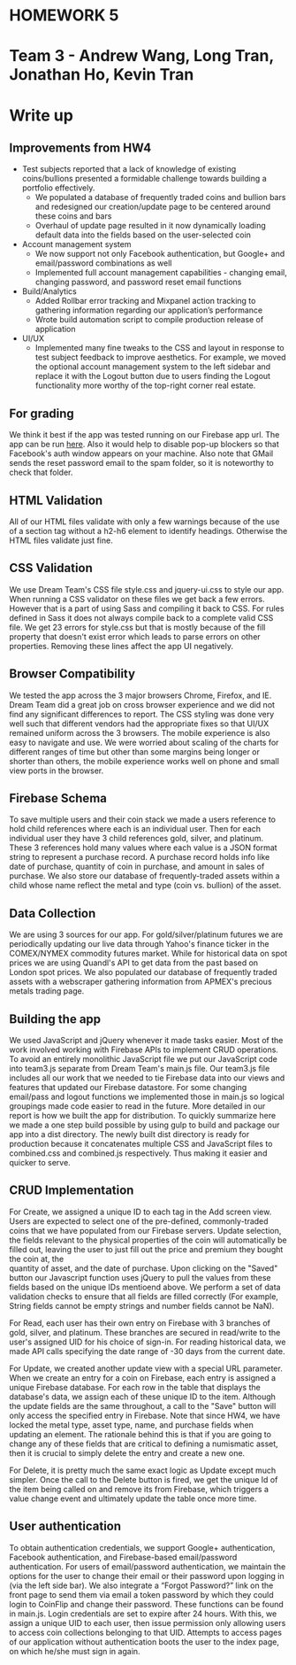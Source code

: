 # HOMEWORK 5
# Team 3 - Andrew Wang, Long Tran, Jonathan Ho, Kevin Tran

# Write up

## Improvements from HW4
* Test subjects reported that a lack of knowledge of existing coins/bullions presented a formidable challenge towards building a portfolio effectively. 
    * We populated a database of frequently traded coins and bullion bars and redesigned our creation/update page to be centered around these coins and bars
    * Overhaul of update page resulted in it now dynamically loading default data into the fields based on the user-selected coin
* Account management system
    * We now support not only Facebook authentication, but Google+ and email/password combinations as well
    * Implemented full account management capabilities - changing email, changing password, and password reset email functions
* Build/Analytics
    * Added Rollbar error tracking and Mixpanel action tracking to gathering information regarding our application’s performance
    * Wrote build automation script to compile production release of application
* UI/UX
    * Implemented many fine tweaks to the CSS and layout in response to test subject feedback to improve aesthetics. For example, we moved the optional account management system to the left sidebar and replace it with the Logout button due to users finding the Logout functionality more worthy of the top-right corner real estate.

## For grading
We think it best if the app was tested running on our Firebase app url.
The app can be run [here](https://cse134bteam3-hw5.firebaseapp.com/). Also it
would help to disable pop-up blockers so that Facebook's auth window appears
on your machine. Also note that GMail sends the reset password email to the
spam folder, so it is noteworthy to check that folder.

## HTML Validation
All of our HTML files validate with only a few warnings because of the use of
a section tag without a h2-h6 element to identify headings. Otherwise the
HTML files validate just fine.

## CSS Validation
We use Dream Team's CSS file style.css and jquery-ui.css to style 
our app. When running a CSS validator on these files we get back a few errors.
However that is a part of using Sass and compiling it back to CSS. For rules
defined in Sass it does not always compile back to a complete valid CSS file.
We get 23 errors for style.css but that is mostly because of the fill
property that doesn't exist error which leads to parse errors on other
properties. Removing these lines affect the app UI negatively.

## Browser Compatibility
We tested the app across the 3 major browsers Chrome, Firefox, and IE.
Dream Team did a great job on cross browser experience and we did not
find any significant differences to report. The CSS styling was done very
well such that different vendors had the appropriate fixes so that UI/UX
remained uniform across the 3 browsers. The mobile experience is also easy
to navigate and use. We were worried about scaling of the charts for
different ranges of time but other than some margins being longer or
shorter than others, the mobile experience works well on phone and small
view ports in the browser. 

## Firebase Schema
To save multiple users and their coin stack we made a users reference to hold
child references where each is an individual user. Then for each individual
user they have 3 child references gold, silver, and platinum. These 3
references hold many values where each value is a JSON format string to
represent a purchase record. A purchase record holds info like date of
purchase, quantity of coin in purchase, and amount in sales of purchase.
We also store our database of frequently-traded assets within a child whose
name reflect the metal and type (coin vs. bullion) of the asset.

## Data Collection
We are using 3 sources for our app. For gold/silver/platinum futures we are
periodically updating our live data through Yahoo's finance ticker in the
COMEX/NYMEX commodity futures market. While for historical data on spot prices
we are using Quandl's API to get data from the past based on London spot prices.
We also populated our database of frequently traded assets with a webscraper
gathering information from APMEX's precious metals trading page.

## Building the app
We used JavaScript and jQuery whenever it made tasks easier. Most of the work
involved working with Firebase APIs to implement CRUD operations. To avoid an 
entirely monolithic JavaScript file we put our JavaScript code into team3.js 
separate from Dream Team's main.js file. Our team3.js file includes all our 
work that we needed to tie Firebase data into our views and features that 
updated our Firebase datastore. For some changing email/pass and logout functions
we implemented those in main.js so logical groupings made code easier to read
in the future. More detailed in our report is how we built the app for
distribution. To quickly summarize here we made a one step build possible by
using gulp to build and package our app into a dist directory. The newly built
dist directory is ready for production because it concatenates multiple CSS
and JavaScript files to combined.css and combined.js respectively. Thus making
it easier and quicker to serve.

## CRUD Implementation
For Create, we assigned a unique ID to each tag in the Add screen view. Users
are expected to select one of the pre-defined, commonly-traded coins that we
have populated from our Firebase servers. Update selection, the fields relevant
to the physical properties of the coin will automatically be filled out, leaving
the user to just fill out the price and premium they bought the coin at, the  
quantity of asset, and the date of purchase. Upon clicking on the "Saved" button
our Javascript function uses jQuery to pull the values from these fields based
on the unique IDs mentioend above. We perform a set of data validation checks
to ensure that all fields are filled correctly (For example, String fields cannot
be empty strings and number fields cannot be NaN). 

For Read, each user has their own entry on Firebase with 3 branches of gold,
silver, and platinum. These branches are secured in read/write to the user's
assigned UID for his choice of sign-in. For reading historical data, we made API 
calls specifying the date range of -30 days from the current date. 

For Update, we created another update view with a special URL parameter. When we
create an entry for a coin on Firebase, each entry is assigned a unique Firebase
database. For each row in the table that displays the database's data, we assign
each of these unique ID to the item. Although the update fields are  the same
throughout, a call to the "Save" button will only access the specified entry in
Firebase. Note that since HW4, we have locked the metal type, asset type, name,
and purchase fields when updating an element. The rationale behind this is that
if you are going to change any of these fields that are critical to defining
a numismatic asset, then it is crucial to simply delete the entry and create
a new one. 

For Delete, it is pretty much the same exact logic as Update except much simpler.
Once the call to the Delete button is fired, we get the unique Id of the item
being called on and remove its from Firebase, which triggers a value change
event and ultimately update the table once more time.

## User authentication
To obtain authentication credentials, we support Google+ authentication, 
Facebook authentication, and Firebase-based email/password authentication. 
For users of email/password authentication, we maintain the options for 
the user to change their email or their password upon logging in (via the
left side bar). We also integrate a “Forgot Password?” link on the front
page to send them via email a token password by which they could login to
CoinFlip and change their password. These functions can be found in 
main.js. Login credentials are set to expire after 24 hours.
With this, we assign a unique UID to each user, then issue permission 
only allowing users to access coin collections belonging to that UID. 
Attempts to access pages of our application without authentication
boots the user to the index page, on which he/she must sign in
again.